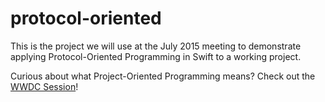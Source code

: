 # protocol-oriented
This is the project we will use at the July 2015 meeting to demonstrate applying Protocol-Oriented Programming in Swift to a working project.

Curious about what Project-Oriented Programming means? Check out the [WWDC Session](https://developer.apple.com/videos/wwdc/2015/?id=408)!
